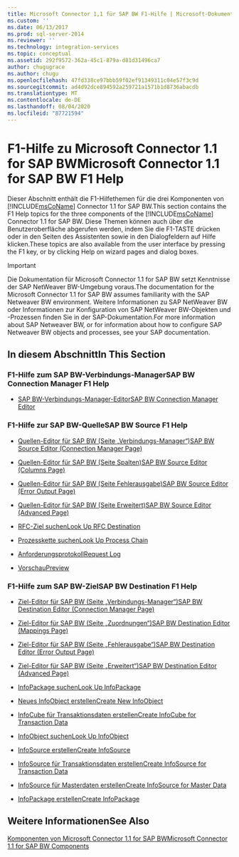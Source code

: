 ```yaml
---
title: Microsoft Connector 1,1 für SAP BW F1-Hilfe | Microsoft-Dokumentation
ms.custom: ''
ms.date: 06/13/2017
ms.prod: sql-server-2014
ms.reviewer: ''
ms.technology: integration-services
ms.topic: conceptual
ms.assetid: 292f9572-362a-45c1-879a-d81d31496ca7
author: chugugrace
ms.author: chugu
ms.openlocfilehash: 47fd338ce97bbb59f02ef91349311c04e57f3c9d
ms.sourcegitcommit: ad4d92dce894592a259721a1571b1d8736abacdb
ms.translationtype: MT
ms.contentlocale: de-DE
ms.lasthandoff: 08/04/2020
ms.locfileid: "87721594"
---
```

# <a name="microsoft-connector-11-for-sap-bw-f1-help"></a><span data-ttu-id="b471a-102">F1-Hilfe zu Microsoft Connector 1.1 for SAP BW</span><span class="sxs-lookup"><span data-stu-id="b471a-102">Microsoft Connector 1.1 for SAP BW F1 Help</span></span>
  <span data-ttu-id="b471a-103">Dieser Abschnitt enthält die F1-Hilfethemen für die drei Komponenten von [!INCLUDE[msCoName](../includes/msconame-md.md)] Connector 1.1 for SAP BW.</span><span class="sxs-lookup"><span data-stu-id="b471a-103">This section contains the F1 Help topics for the three components of the [!INCLUDE[msCoName](../includes/msconame-md.md)] Connector 1.1 for SAP BW.</span></span> <span data-ttu-id="b471a-104">Diese Themen können auch über die Benutzeroberfläche abgerufen werden, indem Sie die F1-TASTE drücken oder in den Seiten des Assistenten sowie in den Dialogfeldern auf Hilfe klicken.</span><span class="sxs-lookup"><span data-stu-id="b471a-104">These topics are also available from the user interface by pressing the F1 key, or by clicking Help on wizard pages and dialog boxes.</span></span>  
  
> [!IMPORTANT]  
>  <span data-ttu-id="b471a-105">Die Dokumentation für Microsoft Connector 1.1 for SAP BW setzt Kenntnisse der SAP NetWeaver BW-Umgebung voraus.</span><span class="sxs-lookup"><span data-stu-id="b471a-105">The documentation for the Microsoft Connector 1.1 for SAP BW assumes familiarity with the SAP Netweaver BW environment.</span></span> <span data-ttu-id="b471a-106">Weitere Informationen zu SAP NetWeaver BW oder Informationen zur Konfiguration von SAP NetWeaver BW-Objekten und -Prozessen finden Sie in der SAP-Dokumentation.</span><span class="sxs-lookup"><span data-stu-id="b471a-106">For more information about SAP Netweaver BW, or for information about how to configure SAP Netweaver BW objects and processes, see your SAP documentation.</span></span>  
  
## <a name="in-this-section"></a><span data-ttu-id="b471a-107">In diesem Abschnitt</span><span class="sxs-lookup"><span data-stu-id="b471a-107">In This Section</span></span>  
  
### <a name="sap-bw-connection-manager-f1-help"></a><span data-ttu-id="b471a-108">F1-Hilfe zum SAP BW-Verbindungs-Manager</span><span class="sxs-lookup"><span data-stu-id="b471a-108">SAP BW Connection Manager F1 Help</span></span>  
  
-   [<span data-ttu-id="b471a-109">SAP BW-Verbindungs-Manager-Editor</span><span class="sxs-lookup"><span data-stu-id="b471a-109">SAP BW Connection Manager Editor</span></span>](sap-bw-connection-manager-editor.md)  
  
### <a name="sap-bw-source-f1-help"></a><span data-ttu-id="b471a-110">F1-Hilfe zur SAP BW-Quelle</span><span class="sxs-lookup"><span data-stu-id="b471a-110">SAP BW Source F1 Help</span></span>  
  
-   [<span data-ttu-id="b471a-111">Quellen-Editor für SAP BW &#40;Seite „Verbindungs-Manager“&#41;</span><span class="sxs-lookup"><span data-stu-id="b471a-111">SAP BW Source Editor &#40;Connection Manager Page&#41;</span></span>](data-flow/sap-bw-source-editor-connection-manager-page.md)  
  
-   [<span data-ttu-id="b471a-112">Quellen-Editor für SAP BW &#40;Seite Spalten&#41;</span><span class="sxs-lookup"><span data-stu-id="b471a-112">SAP BW Source Editor &#40;Columns Page&#41;</span></span>](data-flow/sap-bw-source-editor-columns-page.md)  
  
-   [<span data-ttu-id="b471a-113">Quellen-Editor für SAP BW &#40;Seite Fehlerausgabe&#41;</span><span class="sxs-lookup"><span data-stu-id="b471a-113">SAP BW Source Editor &#40;Error Output Page&#41;</span></span>](data-flow/sap-bw-source-editor-error-output-page.md)  
  
-   [<span data-ttu-id="b471a-114">Quellen-Editor für SAP BW &#40;Seite Erweitert&#41;</span><span class="sxs-lookup"><span data-stu-id="b471a-114">SAP BW Source Editor &#40;Advanced Page&#41;</span></span>](data-flow/sap-bw-source-editor-advanced-page.md)  
  
-   [<span data-ttu-id="b471a-115">RFC-Ziel suchen</span><span class="sxs-lookup"><span data-stu-id="b471a-115">Look Up RFC Destination</span></span>](data-flow/look-up-rfc-destination.md)  
  
-   [<span data-ttu-id="b471a-116">Prozesskette suchen</span><span class="sxs-lookup"><span data-stu-id="b471a-116">Look Up Process Chain</span></span>](data-flow/look-up-process-chain.md)  
  
-   [<span data-ttu-id="b471a-117">Anforderungsprotokoll</span><span class="sxs-lookup"><span data-stu-id="b471a-117">Request Log</span></span>](data-flow/request-log.md)  
  
-   [<span data-ttu-id="b471a-118">Vorschau</span><span class="sxs-lookup"><span data-stu-id="b471a-118">Preview</span></span>](data-flow/preview.md)  
  
### <a name="sap-bw-destination-f1-help"></a><span data-ttu-id="b471a-119">F1-Hilfe zum SAP BW-Ziel</span><span class="sxs-lookup"><span data-stu-id="b471a-119">SAP BW Destination F1 Help</span></span>  
  
-   [<span data-ttu-id="b471a-120">Ziel-Editor für SAP BW &#40;Seite „Verbindungs-Manager“&#41;</span><span class="sxs-lookup"><span data-stu-id="b471a-120">SAP BW Destination Editor &#40;Connection Manager Page&#41;</span></span>](data-flow/sap-bw-destination-editor-connection-manager-page.md)  
  
-   [<span data-ttu-id="b471a-121">Ziel-Editor für SAP BW &#40;Seite „Zuordnungen“&#41;</span><span class="sxs-lookup"><span data-stu-id="b471a-121">SAP BW Destination Editor &#40;Mappings Page&#41;</span></span>](data-flow/sap-bw-destination-editor-mappings-page.md)  
  
-   [<span data-ttu-id="b471a-122">Ziel-Editor für SAP BW &#40;Seite „Fehlerausgabe“&#41;</span><span class="sxs-lookup"><span data-stu-id="b471a-122">SAP BW Destination Editor &#40;Error Output Page&#41;</span></span>](data-flow/sap-bw-destination-editor-error-output-page.md)  
  
-   [<span data-ttu-id="b471a-123">Ziel-Editor für SAP BW &#40;Seite „Erweitert“&#41;</span><span class="sxs-lookup"><span data-stu-id="b471a-123">SAP BW Destination Editor &#40;Advanced Page&#41;</span></span>](data-flow/sap-bw-destination-editor-advanced-page.md)  
  
-   [<span data-ttu-id="b471a-124">InfoPackage suchen</span><span class="sxs-lookup"><span data-stu-id="b471a-124">Look Up InfoPackage</span></span>](data-flow/look-up-infopackage.md)  
  
-   [<span data-ttu-id="b471a-125">Neues InfoObject erstellen</span><span class="sxs-lookup"><span data-stu-id="b471a-125">Create New InfoObject</span></span>](data-flow/create-new-infoobject.md)  
  
-   [<span data-ttu-id="b471a-126">InfoCube für Transaktionsdaten erstellen</span><span class="sxs-lookup"><span data-stu-id="b471a-126">Create InfoCube for Transaction Data</span></span>](data-flow/create-infocube-for-transaction-data.md)  
  
-   [<span data-ttu-id="b471a-127">InfoObject suchen</span><span class="sxs-lookup"><span data-stu-id="b471a-127">Look Up InfoObject</span></span>](data-flow/look-up-infoobject.md)  
  
-   [<span data-ttu-id="b471a-128">InfoSource erstellen</span><span class="sxs-lookup"><span data-stu-id="b471a-128">Create InfoSource</span></span>](data-flow/create-infosource.md)  
  
-   [<span data-ttu-id="b471a-129">InfoSource für Transaktionsdaten erstellen</span><span class="sxs-lookup"><span data-stu-id="b471a-129">Create InfoSource for Transaction Data</span></span>](data-flow/create-infosource-for-transaction-data.md)  
  
-   [<span data-ttu-id="b471a-130">InfoSource für Masterdaten erstellen</span><span class="sxs-lookup"><span data-stu-id="b471a-130">Create InfoSource for Master Data</span></span>](data-flow/create-infosource-for-master-data.md)  
  
-   [<span data-ttu-id="b471a-131">InfoPackage erstellen</span><span class="sxs-lookup"><span data-stu-id="b471a-131">Create InfoPackage</span></span>](data-flow/create-infopackage.md)  
  
## <a name="see-also"></a><span data-ttu-id="b471a-132">Weitere Informationen</span><span class="sxs-lookup"><span data-stu-id="b471a-132">See Also</span></span>  
 [<span data-ttu-id="b471a-133">Komponenten von Microsoft Connector 1.1 for SAP BW</span><span class="sxs-lookup"><span data-stu-id="b471a-133">Microsoft Connector 1.1 for SAP BW Components</span></span>](microsoft-connector-for-sap-bw-components.md)  
  
  
